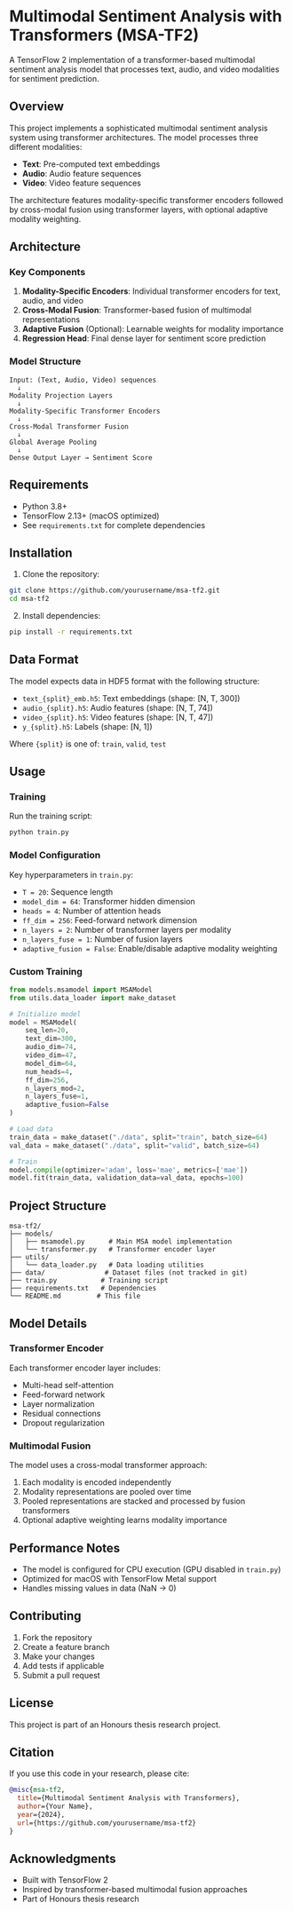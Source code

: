 # Multimodal Sentiment Analysis with Transformers (MSA-TF2)

A TensorFlow 2 implementation of a transformer-based multimodal sentiment analysis model that processes text, audio, and video modalities for sentiment prediction.

## Overview

This project implements a sophisticated multimodal sentiment analysis system using transformer architectures. The model processes three different modalities:
- **Text**: Pre-computed text embeddings 
- **Audio**: Audio feature sequences
- **Video**: Video feature sequences

The architecture features modality-specific transformer encoders followed by cross-modal fusion using transformer layers, with optional adaptive modality weighting.

## Architecture

### Key Components

1. **Modality-Specific Encoders**: Individual transformer encoders for text, audio, and video
2. **Cross-Modal Fusion**: Transformer-based fusion of multimodal representations
3. **Adaptive Fusion** (Optional): Learnable weights for modality importance
4. **Regression Head**: Final dense layer for sentiment score prediction

### Model Structure

```
Input: (Text, Audio, Video) sequences
  ↓
Modality Projection Layers
  ↓
Modality-Specific Transformer Encoders
  ↓
Cross-Modal Transformer Fusion
  ↓
Global Average Pooling
  ↓
Dense Output Layer → Sentiment Score
```

## Requirements

- Python 3.8+
- TensorFlow 2.13+ (macOS optimized)
- See `requirements.txt` for complete dependencies

## Installation

1. Clone the repository:
```bash
git clone https://github.com/yourusername/msa-tf2.git
cd msa-tf2
```

2. Install dependencies:
```bash
pip install -r requirements.txt
```

## Data Format

The model expects data in HDF5 format with the following structure:

- `text_{split}_emb.h5`: Text embeddings (shape: [N, T, 300])
- `audio_{split}.h5`: Audio features (shape: [N, T, 74])
- `video_{split}.h5`: Video features (shape: [N, T, 47])
- `y_{split}.h5`: Labels (shape: [N, 1])

Where `{split}` is one of: `train`, `valid`, `test`

## Usage

### Training

Run the training script:

```bash
python train.py
```

### Model Configuration

Key hyperparameters in `train.py`:

- `T = 20`: Sequence length
- `model_dim = 64`: Transformer hidden dimension
- `heads = 4`: Number of attention heads
- `ff_dim = 256`: Feed-forward network dimension
- `n_layers = 2`: Number of transformer layers per modality
- `n_layers_fuse = 1`: Number of fusion layers
- `adaptive_fusion = False`: Enable/disable adaptive modality weighting

### Custom Training

```python
from models.msamodel import MSAModel
from utils.data_loader import make_dataset

# Initialize model
model = MSAModel(
    seq_len=20,
    text_dim=300,
    audio_dim=74,
    video_dim=47,
    model_dim=64,
    num_heads=4,
    ff_dim=256,
    n_layers_mod=2,
    n_layers_fuse=1,
    adaptive_fusion=False
)

# Load data
train_data = make_dataset("./data", split="train", batch_size=64)
val_data = make_dataset("./data", split="valid", batch_size=64)

# Train
model.compile(optimizer='adam', loss='mae', metrics=['mae'])
model.fit(train_data, validation_data=val_data, epochs=100)
```

## Project Structure

```
msa-tf2/
├── models/
│   ├── msamodel.py      # Main MSA model implementation
│   └── transformer.py   # Transformer encoder layer
├── utils/
│   └── data_loader.py   # Data loading utilities
├── data/               # Dataset files (not tracked in git)
├── train.py           # Training script
├── requirements.txt   # Dependencies
└── README.md         # This file
```

## Model Details

### Transformer Encoder

Each transformer encoder layer includes:
- Multi-head self-attention
- Feed-forward network
- Layer normalization
- Residual connections
- Dropout regularization

### Multimodal Fusion

The model uses a cross-modal transformer approach:
1. Each modality is encoded independently
2. Modality representations are pooled over time
3. Pooled representations are stacked and processed by fusion transformers
4. Optional adaptive weighting learns modality importance

## Performance Notes

- The model is configured for CPU execution (GPU disabled in `train.py`)
- Optimized for macOS with TensorFlow Metal support
- Handles missing values in data (NaN → 0)

## Contributing

1. Fork the repository
2. Create a feature branch
3. Make your changes
4. Add tests if applicable
5. Submit a pull request

## License

This project is part of an Honours thesis research project.

## Citation

If you use this code in your research, please cite:

```bibtex
@misc{msa-tf2,
  title={Multimodal Sentiment Analysis with Transformers},
  author={Your Name},
  year={2024},
  url={https://github.com/yourusername/msa-tf2}
}
```

## Acknowledgments

- Built with TensorFlow 2
- Inspired by transformer-based multimodal fusion approaches
- Part of Honours thesis research
